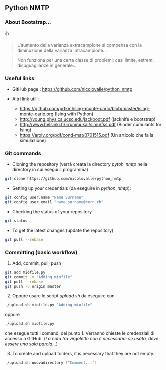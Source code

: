 ## Python NMTP

### About Bootstrap...

:+1:
> L'aumento della varianza extracampione si compensa con la diminuzione della varianza intracampione...

> Non funziona per una certa classe di problemi: casi limite, estremi, disuguaglianze in generale...


### Useful links



* GitHub page : https://github.com/nicolovalle/python_nmtp

* Altri link utili:
  * https://github.com/prtkm/ising-monte-carlo/blob/master/ising-monte-carlo.org (Ising with Python)
  * http://young.physics.ucsc.edu/jackboot.pdf (jacknife e bootstrap)
  * http://www.helsinki.fi/~rummukai/simu/fss.pdf (Binder cumulants for Ising)
  * https://arxiv.org/pdf/cond-mat/0701515.pdf (Un articolo che fa la simulazione)




### Git commands

* Cloning the repository (verrà creata la directory _pytoh_nmtp_ nella directory in cui esegui il programma)

```sh
git clone https://github.com/nicolovalle/python_nmtp
```


* Setting up your credentials (da eseguire in _python_nmtp_):
```sh
git config user.name "Name Surname"
git config user.email "name.surname@cern.ch"
```


* Checking the status of your repository
```sh
git status
```


* To get the latest changes (update the repository)
```sh
git pull --rebase
```




### Committing (basic workflow)


1. Add, commit, pull, push
```sh
git add miofile.py
git commit -m "Adding miofile"
git pull --rebase
git push -u origin master
```

2. Oppure usare lo script _upload.sh_ da eseguire con
```sh
./upload.sh miofile.py "Adding_miofile"
```
oppure
```sh
./upload.sh miofile.py
```
che esegue tutti i comandi del punto 1. Verranno chieste le credenziali di accesso a GitHub. (_La nota tra virgolette non è necessaria: se usata, deve essere una sola parola..._)

3. To create and upload folders, it is necessary that they are not empty.
```sh
./upload.sh nuovadirectory ["Comment..."]
```
